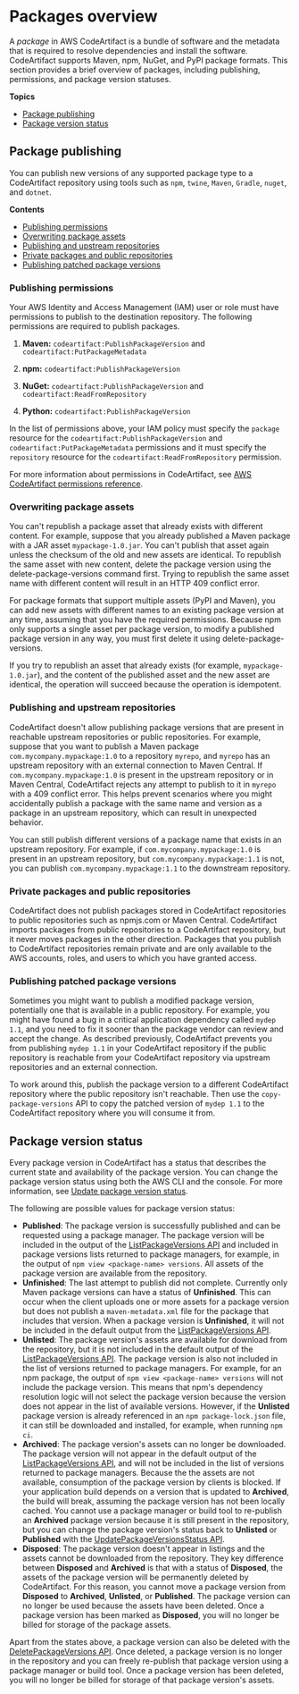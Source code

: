 # Packages overview<a name="packages-overview"></a>

A *package* in AWS CodeArtifact is a bundle of software and the metadata that is required to resolve dependencies and install the software\. CodeArtifact supports Maven, npm, NuGet, and PyPI package formats\. This section provides a brief overview of packages, including publishing, permissions, and package version statuses\.

**Topics**
+ [Package publishing](#package-publishing)
+ [Package version status](#package-version-status)

## Package publishing<a name="package-publishing"></a>

 You can publish new versions of any supported package type to a CodeArtifact repository using tools such as `npm`, `twine`, `Maven`, `Gradle`, `nuget`, and `dotnet`\. 

**Contents**
+ [Publishing permissions](#package-publishing-permissions)
+ [Overwriting package assets](#package-publishing-overwrite-assets)
+ [Publishing and upstream repositories](#package-publishing-upstreams)
+ [Private packages and public repositories](#package-publishing-upstreams-direct)
+ [Publishing patched package versions](#package-publishing-patched-versions)

### Publishing permissions<a name="package-publishing-permissions"></a>

Your AWS Identity and Access Management \(IAM\) user or role must have permissions to publish to the destination repository\. The following permissions are required to publish packages\.

1. **Maven:** `codeartifact:PublishPackageVersion` and `codeartifact:PutPackageMetadata`

1. **npm:** `codeartifact:PublishPackageVersion`

1. **NuGet:** `codeartifact:PublishPackageVersion` and `codeartifact:ReadFromRepository`

1. **Python:** `codeartifact:PublishPackageVersion`

In the list of permissions above, your IAM policy must specify the `package` resource for the `codeartifact:PublishPackageVersion` and `codeartifact:PutPackageMetadata` permissions and it must specify the `repository` resource for the `codeartifact:ReadFromRepository` permission\.

For more information about permissions in CodeArtifact, see [AWS CodeArtifact permissions reference](auth-and-access-control-permissions-reference.md)\.

### Overwriting package assets<a name="package-publishing-overwrite-assets"></a>

 You can't republish a package asset that already exists with different content\. For example, suppose that you already published a Maven package with a JAR asset `mypackage-1.0.jar`\. You can't publish that asset again unless the checksum of the old and new assets are identical\. To republish the same asset with new content, delete the package version using the delete\-package\-versions command first\. Trying to republish the same asset name with different content will result in an HTTP 409 conflict error\. 

 For package formats that support multiple assets \(PyPI and Maven\), you can add new assets with different names to an existing package version at any time, assuming that you have the required permissions\. Because npm only supports a single asset per package version, to modify a published package version in any way, you must first delete it using delete\-package\-versions\. 

 If you try to republish an asset that already exists \(for example, `mypackage-1.0.jar`\), and the content of the published asset and the new asset are identical, the operation will succeed because the operation is idempotent\. 

### Publishing and upstream repositories<a name="package-publishing-upstreams"></a>

 CodeArtifact doesn't allow publishing package versions that are present in reachable upstream repositories or public repositories\. For example, suppose that you want to publish a Maven package `com.mycompany.mypackage:1.0` to a repository `myrepo`, and `myrepo` has an upstream repository with an external connection to Maven Central\. If `com.mycompany.mypackage:1.0` is present in the upstream repository or in Maven Central, CodeArtifact rejects any attempt to publish to it in `myrepo` with a 409 conflict error\. This helps prevent scenarios where you might accidentally publish a package with the same name and version as a package in an upstream repository, which can result in unexpected behavior\. 

You can still publish different versions of a package name that exists in an upstream repository\. For example, if `com.mycompany.mypackage:1.0` is present in an upstream repository, but `com.mycompany.mypackage:1.1` is not, you can publish `com.mycompany.mypackage:1.1` to the downstream repository\.

### Private packages and public repositories<a name="package-publishing-upstreams-direct"></a>

 CodeArtifact does not publish packages stored in CodeArtifact repositories to public repositories such as npmjs\.com or Maven Central\. CodeArtifact imports packages from public repositories to a CodeArtifact repository, but it never moves packages in the other direction\. Packages that you publish to CodeArtifact repositories remain private and are only available to the AWS accounts, roles, and users to which you have granted access\.

### Publishing patched package versions<a name="package-publishing-patched-versions"></a>

 Sometimes you might want to publish a modified package version, potentially one that is available in a public repository\. For example, you might have found a bug in a critical application dependency called `mydep 1.1`, and you need to fix it sooner than the package vendor can review and accept the change\. As described previously, CodeArtifact prevents you from publishing `mydep 1.1` in your CodeArtifact repository if the public repository is reachable from your CodeArtifact repository via upstream repositories and an external connection\.

To work around this, publish the package version to a different CodeArtifact repository where the public repository isn't reachable\. Then use the `copy-package-versions` API to copy the patched version of `mydep 1.1` to the CodeArtifact repository where you will consume it from\. 

## Package version status<a name="package-version-status"></a>

Every package version in CodeArtifact has a status that describes the current state and availability of the package version\. You can change the package version status using both the AWS CLI and the console\. For more information, see [Update package version status](describe-package-version.md#update-package-version-status)\. 

The following are possible values for package version status:
+  **Published**: The package version is successfully published and can be requested using a package manager\. The package version will be included in the output of the [ListPackageVersions API](https://docs.aws.amazon.com/codeartifact/latest/APIReference/API_ListPackageVersions.html) and included in package versions lists returned to package managers, for example, in the output of `npm view <package-name> versions`\. All assets of the package version are available from the repository\. 
+  **Unfinished**: The last attempt to publish did not complete\. Currently only Maven package versions can have a status of **Unfinished**\. This can occur when the client uploads one or more assets for a package version but does not publish a `maven-metadata.xml` file for the package that includes that version\. When a package version is **Unfinished**, it will not be included in the default output from the [ListPackageVersions API](https://docs.aws.amazon.com/codeartifact/latest/APIReference/API_ListPackageVersions.html)\. 
+  **Unlisted**: The package version's assets are available for download from the repository, but it is not included in the default output of the [ListPackageVersions API](https://docs.aws.amazon.com/codeartifact/latest/APIReference/API_ListPackageVersions.html)\. The package version is also not included in the list of versions returned to package managers\. For example, for an npm package, the output of `npm view <package-name> versions` will not include the package version\. This means that npm's dependency resolution logic will not select the package version because the version does not appear in the list of available versions\. However, if the **Unlisted** package version is already referenced in an `npm package-lock.json` file, it can still be downloaded and installed, for example, when running `npm ci`\. 
+  **Archived**: The package version's assets can no longer be downloaded\. The package version will not appear in the default output of the [ListPackageVersions API](https://docs.aws.amazon.com/codeartifact/latest/APIReference/API_ListPackageVersions.html), and will not be included in the list of versions returned to package managers\. Because the the assets are not available, consumption of the package version by clients is blocked\. If your application build depends on a version that is updated to **Archived**, the build will break, assuming the package version has not been locally cached\. You cannot use a package manager or build tool to re\-publish an **Archived** package version because it is still present in the repository, but you can change the package version's status back to **Unlisted** or **Published** with the [UpdatePackageVersionsStatus API](https://docs.aws.amazon.com/codeartifact/latest/APIReference/API_UpdatePackageVersionsStatus.html)\. 
+  **Disposed**: The package version doesn't appear in listings and the assets cannot be downloaded from the repository\. They key difference between **Disposed** and **Archived** is that with a status of **Disposed**, the assets of the package version will be permanently deleted by CodeArtifact\. For this reason, you cannot move a package version from **Disposed** to **Archived**, **Unlisted**, or **Published**\. The package version can no longer be used because the assets have been deleted\. Once a package version has been marked as **Disposed**, you will no longer be billed for storage of the package assets\. 

 Apart from the states above, a package version can also be deleted with the [DeletePackageVersions API](https://docs.aws.amazon.com/codeartifact/latest/APIReference/API_DeletePackageVersions.html)\. Once deleted, a package version is no longer in the repository and you can freely re\-publish that package version using a package manager or build tool\. Once a package version has been deleted, you will no longer be billed for storage of that package version's assets\. 